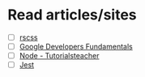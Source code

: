 # Read articles/sites

- [ ] [rscss](https://rscss.io/index.html)
- [ ] [Google Developers Fundamentals](https://developers.google.com/web/fundamentals)
- [ ] [Node - Tutorialsteacher](https://www.tutorialsteacher.com/nodejs/nodejs-tutorials)
- [ ] [Jest](https://www.youtube.com/watch?v=p_W7n48wJOY)
